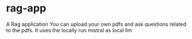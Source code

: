 # rag-app
A Rag application 
You can upload your own pdfs and ask questions related to the pdfs.
It uses the locally run mistral as local llm
